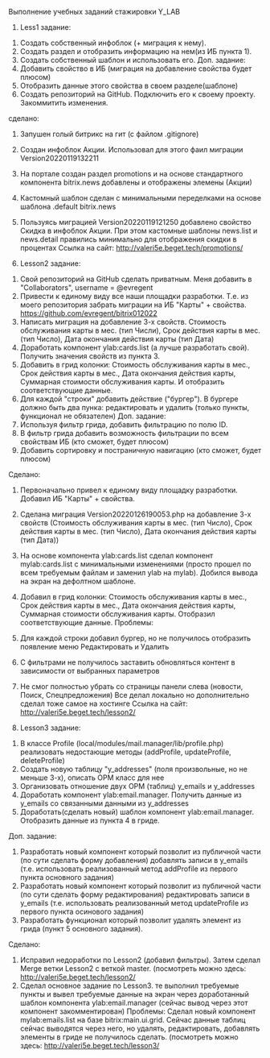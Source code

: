 Выполнение учебных заданий стажировки Y_LAB

1) Less1
задание:
1. Создать собственный инфоблок (+ миграция к нему).
2. Создать раздел и отобразить информацию на нем(из ИБ пункта 1).
3. Создать собственный шаблон и использовать его.
Доп. задание:
1. Добавить свойство в ИБ (миграция на добавление свойства будет плюсом)
2. Отобразить данные этого свойства в своем разделе(шаблоне)
3. Создать репозиторий на GitHub. Подключить его к своему проекту. Закоммитить изменения.

сделано:
1) Запушен голый битрикс на гит (с файлом .gitignore)
2) Создан инфоблок Акции. Использовал для этого фаил миграции Version20220119132211
3) На портале создан раздел promotions и на основе стандартного компонента bitrix.news добавлены и отображены элемены (Акции)
4) Кастомный шаблон сделан с минимальными переделками на основе шаблона .default bitrix.news
5) Пользуясь миграцией Version20220119121250 добавлено свойство Скидка в инфоблок Акции.
При этом кастомные шаблоны news.list и news.detail правились минимально для отображения скидки в процентах
Ссылка на сайт: http://valeri5e.beget.tech/promotions/

2) Lesson2
задание:
1. Свой репозиторий на GitHub сделать приватным. Меня добавить в "Collaborators", username = @evregent
2. Привести к единому виду все наши площадки разработки. Т.е. из моего репозитория забрать миграции на ИБ "Карты" + свойства. https://github.com/evregent/bitrix012022
3. Написать миграция на добавление 3-х свойств. Стоимость обслуживания карты в мес. (тип Числи), Срок действия карты в мес. (тип Число), Дата окончания действия карты (тип Дата)
4. Доработать компонент ylab:cards.list (а лучше разработать свой). Получить значения свойств из пункта 3.
5. Добавить в грид колонки: Стоимость обслуживания карты в мес., Срок действия карты в мес., Дата окончания действия карты, Суммарная стоимости обслуживания карты. И отобразить соответствующие данные.
6. Для каждой "строки" добавить действие ("бургер"). В бургере должно быть два пунка: редактировать и удалить (только пункты, функционал не обязателен)
Доп. задание:
1. Используя фильтр грида, добавить фильтрацию по полю ID.
2. В фильтр грида добавить возможность фильтрации по всем свойствам ИБ (кто сможет, будет плюсом)
3. Добавить сортировку и постраничную навигацию (кто сможет, будет плюсом)

Сделано:

1) Первоначально привел к единому виду площадку разработки. Добавил ИБ "Карты" + свойства.
2) Сделана миграция Version20220126190053.php на добавление 3-х свойств (Стоимость обслуживания карты в мес. (тип Число), Срок действия карты в мес. (тип Число), Дата окончания действия карты (тип Дата))
3) На основе компонента ylab:cards.list сделал компонент mylab:cards.list с минимальными изменениями (просто прошел по всем требуемым файлам и заменил ylab на mylab). Добился вывода на экран на дефолтном шаблоне.
4) Добавил в грид колонки: Стоимость обслуживания карты в мес., Срок действия карты в мес., Дата окончания действия карты, Суммарная стоимости обслуживания карты. Отобразил соответствующие данные.
Проблемы:
1) Для каждой строки добавил бургер, но не получилось отобразить появление меню Редактировать и Удалить
2) С фильтрами не получилось заставить обновляться контент в зависимости от выбранных параметров
3) Не смог полностью убрать со страницы панели слева (новости, Поиск, Спецпредложения)
Все делал локально но дополнительно сделал тоже самое на хостинге
Ссылка на сайт: http://valeri5e.beget.tech/lesson2/


2) Lesson3
задание:
1. В классе Profile (local/modules/mail.manager/lib/profile.php) реализовать недостающие методы (addProfile, updateProfile, deleteProfile)
2. Создать новую таблицу "y_addresses" (поля произвольные, но не меньше 3-х), описать ОРМ класс для нее
3. Организовать отношение двух ОРМ (таблиц) y_emails и y_addresses
4. Доработать компонент ylab:email.manager. Получить данные из y_emails со связанными данными из y_addresses
5. Доработать(сделать новый) шаблон компонент ylab:email.manager. Отобразить данные из пункта 4 в гриде.

Доп. задание:
1. Разработать новый компонент который позволит из публичной части (по сути сделать форму добавления) добавлять записи в y_emails (т.е. использовать реализованный метод addProfile из первого пункта основного задания)
2. Разработать новый компонент который позволит из публичной части (по сути сделать форму редактирования) редактировать записи в y_emails (т.е. использовать реализованный метод updateProfile из первого пункта осинового задания)
3. Разработать функционал который позволит удалять элемент из грида (пункт 5 основного задания).

Сделано:
1) Исправил недоработки по Lesson2 (добавил фильтры). Затем сделал Merge ветки Lesson2 с веткой master.
(посмотреть можно здесь: http://valeri5e.beget.tech/lesson2/
2) Сделал основное задание по Lesson3. те выполнил требуемые пункты и вывел требуемые данные на экран через доработанный шаблон компонента ylab:email.manager (сейчас вывод через этот компонент закомментирован)
Проблемы:
Сделал новый компонент mylab:emails.list на базе bitrix:main.ui.grid.
Сейчас данные таблиц сейчас выводятся через него, но удалять, редактировать, добавлять элементы в гриде не получилось сделать.
(посмотреть можно здесь: http://valeri5e.beget.tech/lesson3/ 
